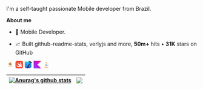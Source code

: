
I'm a self-taught passionate Mobile developer from Brazil.

**About me**

- 💼 Mobile Developer.

- 📈 Built github-readme-stats, verlyjs and more, **50m+** hits • **31K** stars on GitHub

<code><img height="20" alt="objectivec" src="https://raw.githubusercontent.com/github/explore/80688e429a7d4ef2fca1e82350fe8e3517d3494d/topics/objective-c/objective-c.png"></code>
<code><img height="20" alt="swift" src="https://raw.githubusercontent.com/github/explore/80688e429a7d4ef2fca1e82350fe8e3517d3494d/topics/swift/swift.png"></code>
<code><img height="20" alt="xcode" src="https://raw.githubusercontent.com/github/explore/80688e429a7d4ef2fca1e82350fe8e3517d3494d/topics/xcode/xcode.png"></code>
<code><img height="20" alt="kotlin" src="https://raw.githubusercontent.com/github/explore/5c058a388828bb5fde0bcafd4bc867b5bb3f26f3/topics/kotlin/kotlin.png"></code>
<code><img height="20" alt="java" src="https://raw.githubusercontent.com/github/explore/80688e429a7d4ef2fca1e82350fe8e3517d3494d/topics/java/java.png"></code>    


| <a href="https://github.com/Maignardi/github-readme-stats"><img align="center" src="https://github-readme-stats.vercel.app/api?username=Maignardi&show_icons=true&include_all_commits=true&theme=buefy&hide_border=true" alt="Anurag's github stats" /></a> | <a href="https://github.com/Maignardi/github-readme-stats"><img align="center" src="https://github-readme-stats.vercel.app/api/top-langs/?username=Maignardi&layout=compact&theme=buefy&hide_border=true" /></a> |
| ------------- | ------------- |
